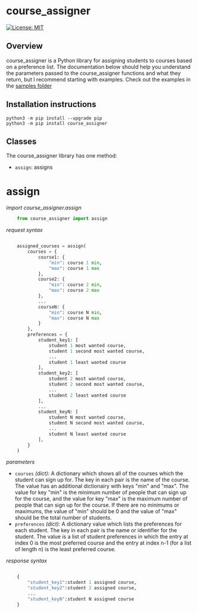 course_assigner
========

[![License: MIT](https://img.shields.io/badge/License-MIT-yellow.svg)](https://opensource.org/licenses/MIT)

## Overview

course_assigner is a Python library for assigning students to courses based on a preference list. The documentation below should help you understand the parameters passed to the course_assigner functions and what they return, but I recommend starting with examples. Check out the examples in the [samples folder](/samples)

Installation instructions
-------------------------

    python3 -m pip install --upgrade pip
	python3 -m pip install course_assigner

## Classes
The course_assigner library has one method:
   - `assign`: assigns 

# assign

*import course_assigner.assign*

```python
	from course_assigner import assign
```

*request syntax*

```python

    assigned_courses = assign(
        courses = {
            course1: {
                "min": course 1 min,
                "max": course 1 max
            },
            course2: {
                "min": course 2 min,
                "max": course 2 max
            },
            ...
            courseN: {
                "min": course N min,
                "max": course N max
            }
        },
        preferences = {
            student_key1: [
                student 1 most wanted course,
                student 1 second most wanted course,
                ...
                student 1 least wanted course
            ],
            student_key2: [
                student 2 most wanted course,
                student 2 second most wanted course,
                ...
                student 2 least wanted course                
            ],
            ...
            student_keyN: [
                student N most wanted course,
                student N second most wanted course,
                ...
                student N least wanted course                
            ],
        }
    )

```

*parameters*
   - `courses` *(dict)*: A dictionary which shows all of the courses which the student can sign up for. The key in each pair is the name of the course. The value has an additional dictionairy with keys "min" and "max". The value for key "min" is the minimum number of people that can sign up for the course, and the value for key "max" is the maximum number of people that can sign up for the course. If there are no minimums or maximums, the value of "min" should be 0 and the value of "max" should be the total number of students.
   - `preferences` *(dict)*: A dictionary value which lists the preferences for each student. The key in each pair is the name or identifier for the student. The value is a list of student preferences in which the entry at index 0 is the most preferred course and the entry at index n-1 (for a list of length n) is the least preferred course.

*response syntax*

```python

    {
        "student_key1":student 1 assigned course,
        "student_key2":student 2 assigned course,
        ...
        "student_keyN":student N assigned course
    }

```